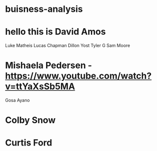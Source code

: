 # buisness-analysis
# hello this is David Amos
Luke Matheis
Lucas Chapman
Dillon Yost
Tyler G
Sam Moore
# Mishaela Pedersen - https://www.youtube.com/watch?v=ttYaXsSb5MA
Gosa Ayano
# Colby Snow
# Curtis Ford